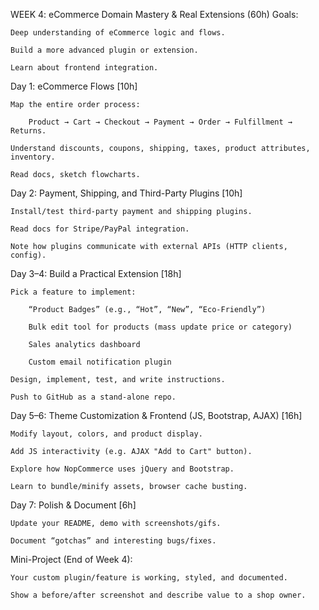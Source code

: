 ﻿WEEK 4: eCommerce Domain Mastery & Real Extensions (60h)
Goals:

    Deep understanding of eCommerce logic and flows.

    Build a more advanced plugin or extension.

    Learn about frontend integration.

Day 1: eCommerce Flows [10h]

    Map the entire order process:

        Product → Cart → Checkout → Payment → Order → Fulfillment → Returns.

    Understand discounts, coupons, shipping, taxes, product attributes, inventory.

    Read docs, sketch flowcharts.

Day 2: Payment, Shipping, and Third-Party Plugins [10h]

    Install/test third-party payment and shipping plugins.

    Read docs for Stripe/PayPal integration.

    Note how plugins communicate with external APIs (HTTP clients, config).

Day 3–4: Build a Practical Extension [18h]

    Pick a feature to implement:

        “Product Badges” (e.g., “Hot”, “New”, “Eco-Friendly”)

        Bulk edit tool for products (mass update price or category)

        Sales analytics dashboard

        Custom email notification plugin

    Design, implement, test, and write instructions.

    Push to GitHub as a stand-alone repo.

Day 5–6: Theme Customization & Frontend (JS, Bootstrap, AJAX) [16h]

    Modify layout, colors, and product display.

    Add JS interactivity (e.g. AJAX "Add to Cart" button).

    Explore how NopCommerce uses jQuery and Bootstrap.

    Learn to bundle/minify assets, browser cache busting.

Day 7: Polish & Document [6h]

    Update your README, demo with screenshots/gifs.

    Document “gotchas” and interesting bugs/fixes.

Mini-Project (End of Week 4):

    Your custom plugin/feature is working, styled, and documented.

    Show a before/after screenshot and describe value to a shop owner.